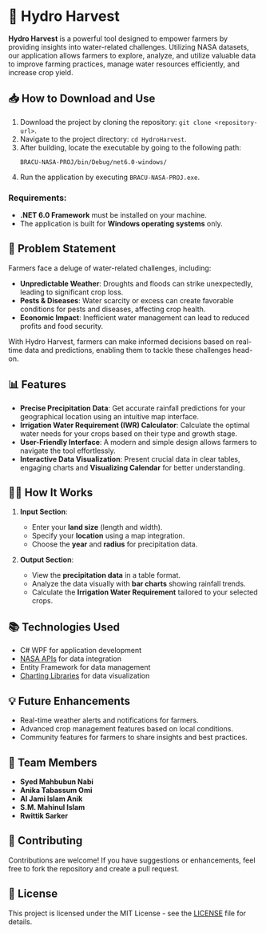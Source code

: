# 🌱 Hydro Harvest


**Hydro Harvest** is a powerful tool designed to empower farmers by providing insights into water-related challenges. Utilizing NASA datasets, our application allows farmers to explore, analyze, and utilize valuable data to improve farming practices, manage water resources efficiently, and increase crop yield.

## 📥 How to Download and Use

1. Download the project by cloning the repository: `git clone <repository-url>`.
2. Navigate to the project directory: `cd HydroHarvest`.
3. After building, locate the executable by going to the following path:
   ```
   BRACU-NASA-PROJ/bin/Debug/net6.0-windows/
   ```
4. Run the application by executing `BRACU-NASA-PROJ.exe`.

### Requirements:
- **.NET 6.0 Framework** must be installed on your machine.
- The application is built for **Windows operating systems** only.

## 🚜 Problem Statement

Farmers face a deluge of water-related challenges, including:

- **Unpredictable Weather**: Droughts and floods can strike unexpectedly, leading to significant crop loss.
- **Pests & Diseases**: Water scarcity or excess can create favorable conditions for pests and diseases, affecting crop health.
- **Economic Impact**: Inefficient water management can lead to reduced profits and food security.

With Hydro Harvest, farmers can make informed decisions based on real-time data and predictions, enabling them to tackle these challenges head-on.

## 📊 Features

- **Precise Precipitation Data**: Get accurate rainfall predictions for your geographical location using an intuitive map interface.
- **Irrigation Water Requirement (IWR) Calculator**: Calculate the optimal water needs for your crops based on their type and growth stage.
- **User-Friendly Interface**: A modern and simple design allows farmers to navigate the tool effortlessly.
- **Interactive Data Visualization**: Present crucial data in clear tables, engaging charts and **Visualizing Calendar** for better understanding.

## 🧑‍🌾 How It Works

1. **Input Section**:  
   - Enter your **land size** (length and width).
   - Specify your **location** using a map integration.
   - Choose the **year** and **radius** for precipitation data.
  
2. **Output Section**:  
   - View the **precipitation data** in a table format.
   - Analyze the data visually with **bar charts** showing rainfall trends.
   - Calculate the **Irrigation Water Requirement** tailored to your selected crops.

## 📚 Technologies Used

- C# WPF for application development
- [NASA APIs](https://api.nasa.gov/) for data integration
- Entity Framework for data management
- [Charting Libraries](https://github.com/dotnet/Live-Charts) for data visualization

## 💡 Future Enhancements

- Real-time weather alerts and notifications for farmers.
- Advanced crop management features based on local conditions.
- Community features for farmers to share insights and best practices.

## 👥 Team Members
- **Syed Mahbubun Nabi**
- **Anika Tabassum Omi**
- **Al Jami Islam Anik**
- **S.M. Mahinul Islam**
- **Rwittik Sarker**

## 🤝 Contributing

Contributions are welcome! If you have suggestions or enhancements, feel free to fork the repository and create a pull request.

## 📅 License

This project is licensed under the MIT License - see the [LICENSE](LICENSE) file for details.
